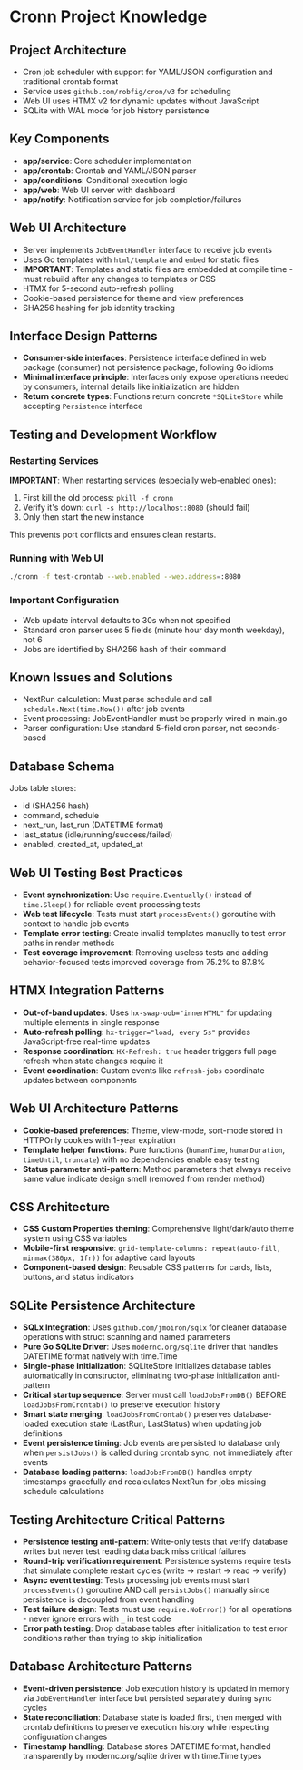 # Cronn Project Knowledge

## Project Architecture
- Cron job scheduler with support for YAML/JSON configuration and traditional crontab format
- Service uses `github.com/robfig/cron/v3` for scheduling
- Web UI uses HTMX v2 for dynamic updates without JavaScript
- SQLite with WAL mode for job history persistence

## Key Components
- **app/service**: Core scheduler implementation
- **app/crontab**: Crontab and YAML/JSON parser
- **app/conditions**: Conditional execution logic
- **app/web**: Web UI server with dashboard
- **app/notify**: Notification service for job completion/failures

## Web UI Architecture
- Server implements `JobEventHandler` interface to receive job events
- Uses Go templates with `html/template` and `embed` for static files
- **IMPORTANT**: Templates and static files are embedded at compile time - must rebuild after any changes to templates or CSS
- HTMX for 5-second auto-refresh polling
- Cookie-based persistence for theme and view preferences
- SHA256 hashing for job identity tracking

## Interface Design Patterns
- **Consumer-side interfaces**: Persistence interface defined in web package (consumer) not persistence package, following Go idioms
- **Minimal interface principle**: Interfaces only expose operations needed by consumers, internal details like initialization are hidden
- **Return concrete types**: Functions return concrete `*SQLiteStore` while accepting `Persistence` interface

## Testing and Development Workflow

### Restarting Services
**IMPORTANT**: When restarting services (especially web-enabled ones):
1. First kill the old process: `pkill -f cronn`
2. Verify it's down: `curl -s http://localhost:8080` (should fail)
3. Only then start the new instance

This prevents port conflicts and ensures clean restarts.

### Running with Web UI
```bash
./cronn -f test-crontab --web.enabled --web.address=:8080
```

### Important Configuration
- Web update interval defaults to 30s when not specified
- Standard cron parser uses 5 fields (minute hour day month weekday), not 6
- Jobs are identified by SHA256 hash of their command

## Known Issues and Solutions
- NextRun calculation: Must parse schedule and call `schedule.Next(time.Now())` after job events
- Event processing: JobEventHandler must be properly wired in main.go
- Parser configuration: Use standard 5-field cron parser, not seconds-based

## Database Schema
Jobs table stores:
- id (SHA256 hash)
- command, schedule
- next_run, last_run (DATETIME format)
- last_status (idle/running/success/failed)
- enabled, created_at, updated_at

## Web UI Testing Best Practices
- **Event synchronization**: Use `require.Eventually()` instead of `time.Sleep()` for reliable event processing tests
- **Web test lifecycle**: Tests must start `processEvents()` goroutine with context to handle job events
- **Template error testing**: Create invalid templates manually to test error paths in render methods
- **Test coverage improvement**: Removing useless tests and adding behavior-focused tests improved coverage from 75.2% to 87.8%

## HTMX Integration Patterns
- **Out-of-band updates**: Uses `hx-swap-oob="innerHTML"` for updating multiple elements in single response
- **Auto-refresh polling**: `hx-trigger="load, every 5s"` provides JavaScript-free real-time updates
- **Response coordination**: `HX-Refresh: true` header triggers full page refresh when state changes require it
- **Event coordination**: Custom events like `refresh-jobs` coordinate updates between components

## Web UI Architecture Patterns
- **Cookie-based preferences**: Theme, view-mode, sort-mode stored in HTTPOnly cookies with 1-year expiration
- **Template helper functions**: Pure functions (`humanTime`, `humanDuration`, `timeUntil`, `truncate`) with no dependencies enable easy testing
- **Status parameter anti-pattern**: Method parameters that always receive same value indicate design smell (removed from render method)

## CSS Architecture
- **CSS Custom Properties theming**: Comprehensive light/dark/auto theme system using CSS variables
- **Mobile-first responsive**: `grid-template-columns: repeat(auto-fill, minmax(380px, 1fr))` for adaptive card layouts
- **Component-based design**: Reusable CSS patterns for cards, lists, buttons, and status indicators

## SQLite Persistence Architecture
- **SQLx Integration**: Uses `github.com/jmoiron/sqlx` for cleaner database operations with struct scanning and named parameters
- **Pure Go SQLite Driver**: Uses `modernc.org/sqlite` driver that handles DATETIME format natively with time.Time
- **Single-phase initialization**: SQLiteStore initializes database tables automatically in constructor, eliminating two-phase initialization anti-pattern
- **Critical startup sequence**: Server must call `loadJobsFromDB()` BEFORE `loadJobsFromCrontab()` to preserve execution history
- **Smart state merging**: `loadJobsFromCrontab()` preserves database-loaded execution state (LastRun, LastStatus) when updating job definitions  
- **Event persistence timing**: Job events are persisted to database only when `persistJobs()` is called during crontab sync, not immediately after events
- **Database loading patterns**: `loadJobsFromDB()` handles empty timestamps gracefully and recalculates NextRun for jobs missing schedule calculations

## Testing Architecture Critical Patterns
- **Persistence testing anti-pattern**: Write-only tests that verify database writes but never test reading data back miss critical failures
- **Round-trip verification requirement**: Persistence systems require tests that simulate complete restart cycles (write -> restart -> read -> verify)
- **Async event testing**: Tests processing job events must start `processEvents()` goroutine AND call `persistJobs()` manually since persistence is decoupled from event handling
- **Test failure design**: Tests must use `require.NoError()` for all operations - never ignore errors with `_` in test code
- **Error path testing**: Drop database tables after initialization to test error conditions rather than trying to skip initialization

## Database Architecture Patterns
- **Event-driven persistence**: Job execution history is updated in memory via `JobEventHandler` interface but persisted separately during sync cycles
- **State reconciliation**: Database state is loaded first, then merged with crontab definitions to preserve execution history while respecting configuration changes
- **Timestamp handling**: Database stores DATETIME format, handled transparently by modernc.org/sqlite driver with time.Time types
